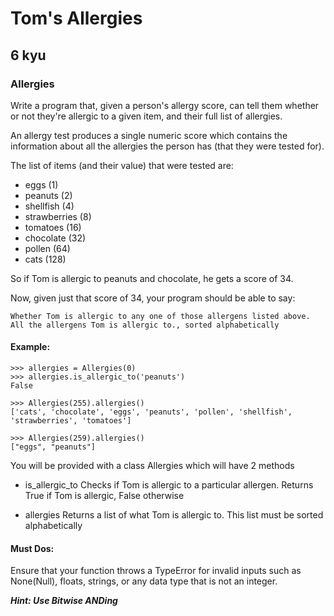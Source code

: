 # Tom's Allergies
## 6 kyu

### Allergies

Write a program that, given a person's allergy score, can tell them whether or not they're allergic to a given item, and their full list of allergies.

An allergy test produces a single numeric score which contains the information about all the allergies the person has (that they were tested for).

The list of items (and their value) that were tested are:

- eggs (1)
- peanuts (2)
- shellfish (4)
- strawberries (8)
- tomatoes (16)
- chocolate (32)
- pollen (64)
- cats (128)

So if Tom is allergic to peanuts and chocolate, he gets a score of 34.

Now, given just that score of 34, your program should be able to say:

    Whether Tom is allergic to any one of those allergens listed above.
    All the allergens Tom is allergic to., sorted alphabetically

#### Example:
```
>>> allergies = Allergies(0)
>>> allergies.is_allergic_to('peanuts')
False

>>> Allergies(255).allergies()
['cats', 'chocolate', 'eggs', 'peanuts', 'pollen', 'shellfish', 'strawberries', 'tomatoes']

>>> Allergies(259).allergies()
["eggs", "peanuts"]
```

You will be provided with a class Allergies which will have 2 methods

- is_allergic_to Checks if Tom is allergic to a particular allergen. Returns True if Tom is allergic, False otherwise

- allergies Returns a list of what Tom is allergic to. This list must be sorted alphabetically

#### Must Dos:

Ensure that your function throws a TypeError for invalid inputs such as None(Null), floats, strings, or any data type that is not an integer.

***Hint: Use Bitwise ANDing***
